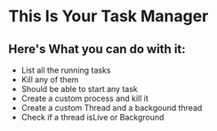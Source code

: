 # This Is Your Task Manager
## Here's What you can do with it:
* List all the running tasks
* Kill any of them
* Should be able to start any task
* Create a custom process and kill it
* Create a custom Thread and a backgound thread
* Check if a thread isLive or Background
